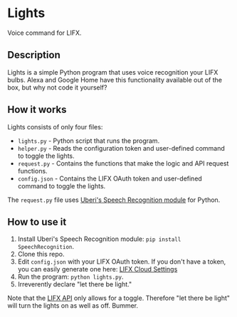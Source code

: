 # Lights

Voice command for LIFX.

## Description
Lights is a simple Python program that uses voice recognition your LIFX bulbs. Alexa and Google Home have this functionality available out of the box, but why not code it yourself?

## How it works
Lights consists of only four files:

* ```lights.py``` - Python script that runs the program.
* ```helper.py``` - Reads the configuration token and user-defined command to toggle the lights.
* ```request.py``` - Contains the functions that make the logic and API request functions.
* ```config.json``` - Contains the LIFX OAuth token and user-defined command to toggle the lights.

The ```request.py``` file uses [Uberi's Speech Recognition module](https://github.com/Uberi/speech_recognition) for Python.

## How to use it

1. Install Uberi's Speech Recognition module: ```pip install SpeechRecognition```.
2. Clone this repo.
3. Edit ```config.json``` with your LIFX OAuth token. If you don't have a token, you can easily generate one here: [LIFX Cloud Settings](https://cloud.lifx.com/settings)
4. Run the program: ```python lights.py```.
5. Irreverently declare "let there be light." 

Note that the [LIFX API](https://api.developer.lifx.com/docs/toggle-power) only allows for a toggle. Therefore "let there be light" will turn the lights on as well as off. Bummer.
